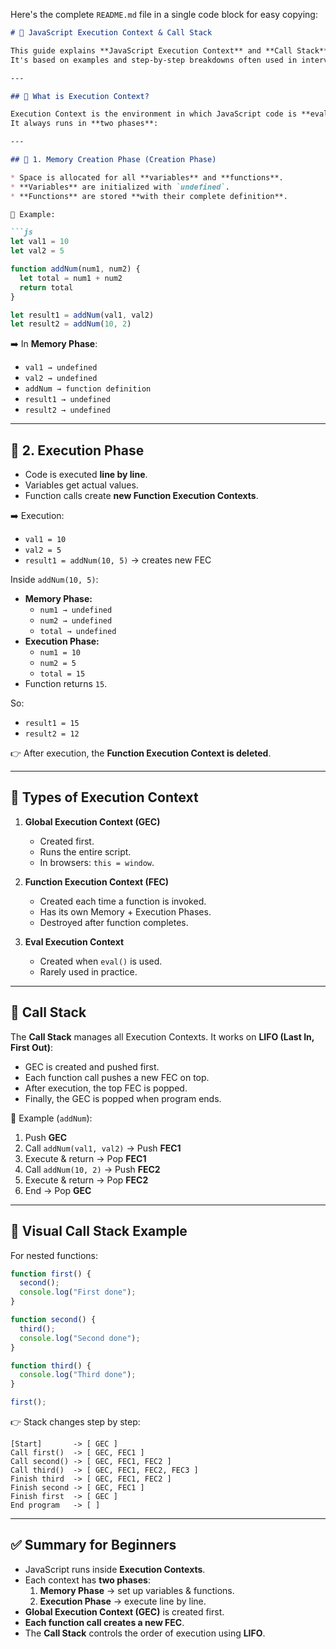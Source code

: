 Here's the complete `README.md` file in a single code block for easy copying:

```markdown
# 🚀 JavaScript Execution Context & Call Stack

This guide explains **JavaScript Execution Context** and **Call Stack** in a beginner-friendly way.  
It's based on examples and step-by-step breakdowns often used in interviews.

---

## 🔹 What is Execution Context?

Execution Context is the environment in which JavaScript code is **evaluated and executed**.  
It always runs in **two phases**:

---

## 🔹 1. Memory Creation Phase (Creation Phase)

* Space is allocated for all **variables** and **functions**.
* **Variables** are initialized with `undefined`.
* **Functions** are stored **with their complete definition**.

📌 Example:

```js
let val1 = 10
let val2 = 5

function addNum(num1, num2) {
  let total = num1 + num2
  return total
}

let result1 = addNum(val1, val2)
let result2 = addNum(10, 2)
```

➡️ In **Memory Phase**:

* `val1 → undefined`
* `val2 → undefined`
* `addNum → function definition`
* `result1 → undefined`
* `result2 → undefined`

---

## 🔹 2. Execution Phase

* Code is executed **line by line**.
* Variables get actual values.
* Function calls create **new Function Execution Contexts**.

➡️ Execution:

* `val1 = 10`
* `val2 = 5`
* `result1 = addNum(10, 5)` → creates new FEC

Inside `addNum(10, 5)`:

* **Memory Phase:**
  * `num1 → undefined`
  * `num2 → undefined`
  * `total → undefined`
* **Execution Phase:**
  * `num1 = 10`
  * `num2 = 5`
  * `total = 15`
* Function returns `15`.

So:

* `result1 = 15`
* `result2 = 12`

👉 After execution, the **Function Execution Context is deleted**.

---

## 🔹 Types of Execution Context

1. **Global Execution Context (GEC)**
   * Created first.
   * Runs the entire script.
   * In browsers: `this = window`.

2. **Function Execution Context (FEC)**
   * Created each time a function is invoked.
   * Has its own Memory + Execution Phases.
   * Destroyed after function completes.

3. **Eval Execution Context**
   * Created when `eval()` is used.
   * Rarely used in practice.

---

## 🔹 Call Stack

The **Call Stack** manages all Execution Contexts.
It works on **LIFO (Last In, First Out)**:

* GEC is created and pushed first.
* Each function call pushes a new FEC on top.
* After execution, the top FEC is popped.
* Finally, the GEC is popped when program ends.

📌 Example (`addNum`):

1. Push **GEC**
2. Call `addNum(val1, val2)` → Push **FEC1**
3. Execute & return → Pop **FEC1**
4. Call `addNum(10, 2)` → Push **FEC2**
5. Execute & return → Pop **FEC2**
6. End → Pop **GEC**

---

## 🔹 Visual Call Stack Example

For nested functions:

```js
function first() {
  second();
  console.log("First done");
}

function second() {
  third();
  console.log("Second done");
}

function third() {
  console.log("Third done");
}

first();
```

👉 Stack changes step by step:

```
[Start]       -> [ GEC ]
Call first()  -> [ GEC, FEC1 ]
Call second() -> [ GEC, FEC1, FEC2 ]
Call third()  -> [ GEC, FEC1, FEC2, FEC3 ]
Finish third  -> [ GEC, FEC1, FEC2 ]
Finish second -> [ GEC, FEC1 ]
Finish first  -> [ GEC ]
End program   -> [ ]
```

---

## ✅ Summary for Beginners

* JavaScript runs inside **Execution Contexts**.
* Each context has **two phases**:
  1. **Memory Phase** → set up variables & functions.
  2. **Execution Phase** → execute line by line.
* **Global Execution Context (GEC)** is created first.
* **Each function call creates a new FEC**.
* The **Call Stack** controls the order of execution using **LIFO**.
```
